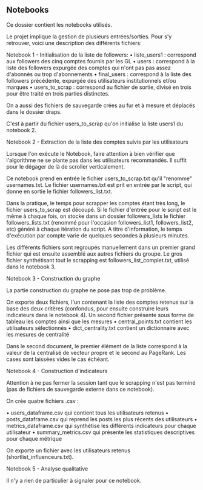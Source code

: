 
## Notebooks

Ce dossier contient les notebooks utilisés. 

Le projet implique la gestion de plusieurs entrées/sorties. Pour s'y retrouver, voici une
description des différents fichiers:

Notebook 1 - Initialisation de la liste de followers:
• liste_users1 : correspond aux followers des cinq comptes fournis par les GL
• users : correspond à la liste des followers expurgée des comptes qui n'ont pas 
          pas assez d'abonnés ou trop d'abonnements
• final_users : correspond à la liste des followers précédente, expurgée des utilisateurs
		institutionnels et/ou marques
• users_to_scrap : correspond au fichier de sortie, divisé en trois pour être traité 
		   en trois parties distinctes. 

On a aussi des fichiers de sauvegarde crées au fur et à mesure et déplacés dans le 
dossier draps.

C'est à partir du fichier users_to_scrap qu'on initialise la liste users1 du notebook 2.

Notebook 2 - Extraction de la liste des comptes suivis par les utilisateurs

Lorsque l'on exécute le Notebook, faire attention à bien vérifier que l'algorithme ne se plante pas dans les utilisateurs recommandés. Il suffit pour le dégager de là de scroller verticalement. 

Ce notebook prend en entrée le fichier users_to_scrap.txt qu'il "renomme" usernames.txt. Le fichier usernames.txt est prit en entrée par le script, qui donne en sortie le fichier followers_list.txt. 

Dans la pratique, le temps pour scrapper les comptes étant très long, le fichier users_to_scrap est découpé. Si le fichier d'entrée pour le script est le même à chaque fois, on stocke dans un dossier followers_lists le fichier followers_lists.txt (renommé pour l'occasion followers_list1, followers_list2, etc)  généré à chaque itération du script. 
A titre d'information, le temps d'exécution par compte varie de quelques secondes à plusieurs minutes. 

Les différents fichiers sont regroupés manuellement dans un premier grand fichier qui est ensuite assemblé aux autres fichiers du groupe. Le gros fichier synthétisant tout le scrapping est followers_list_complet.txt, utilisé dans le notebook 3.

Notebook 3  - Construction du graphe

La partie construction du graphe ne pose pas trop de problème. 

On exporte deux fichiers, l'un contenant la liste des comptes retenus sur la base des deux critères (confondus, pour ensuite construire leurs indicateurs dans le notebook 4). 
Un second fichier présente sous forme de tableau les comptes ainsi que les mesures
• central_points.txt contient les utilisateurs sélectionnés
• dict_centrality.txt contient un dictionnaire avec les mesures de centralité 

Dans le second document, le premier élément de la liste correspond à la valeur de la centralisé de vecteur propre et le second au PageRank. Les cases sont laissées vides le cas échéant. 


Notebook 4 - Construction d'indicateurs

Attention à ne pas fermer la session tant que le scrapping n'est pas terminé (pas de fichiers de sauvegarde externe dans ce notebook).

On crée quatre fichiers .csv :

• users_dataframe.csv qui contient tous les utilisateurs retenus
• posts_dataframe.csv qui reprend les posts les plus récents des utilisateurs
• metrics_dataframe.csv qui synthétise les différents indicateurs pour chaque utilisateur
• summary_metrics.csv qui présente les statistiques descriptives pour chaque métrique

On exporte un fichier avec les utilisateurs retenus (shortlist_influenceurs.txt).

Notebook 5 - Analyse qualitative

Il n'y a rien de particulier à signaler pour ce notebook.
